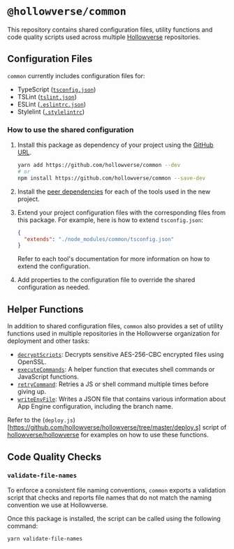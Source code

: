 `@hollowverse/common`
=================================================================

This repository contains shared configuration files, utility functions and code quality scripts used across multiple [Hollowverse](https://github.com/hollowverse) repositories.

## Configuration Files
`common` currently includes configuration files for:

* TypeScript ([`tsconfig.json`](./tsconfig.json))
* TSLint ([`tslint.json`](./tslint.json))
* ESLint ([`.eslintrc.json`](./.eslintrc.json))
* Stylelint ([`.stylelintrc`](./.stylelintrc))

### How to use the shared configuration

1. Install this package as dependency of your project using the [GitHub URL](https://github.com/hollowverse/common).
     
     ```bash
     yarn add https://github.com/hollowverse/common --dev
     # or
     npm install https://github.com/hollowverse/common --save-dev
     ```
2. Install the [peer dependencies](./package.json#L7) for each of the tools used in the new project.
3. Extend your project configuration files with the corresponding files from this package. For example, here is how to extend `tsconfig.json`:
    
    ```json
    {
      "extends": "./node_modules/common/tsconfig.json"
    }
    ```
   Refer to each tool's documentation for more information on how to extend the configuration.
4. Add properties to the configuration file to override the shared configuration as needed.

## Helper Functions
In addition to shared configuration files, `common` also provides a set of utility functions used in multiple repositories in the Hollowverse organization for deployment and other tasks:

* [`decryptScripts`](./helpers/decryptScripts.js): Decrypts sensitive AES-256-CBC encrypted files using OpenSSL.
* [`executeCommands`](./helpers/executeCommands.js): A helper function that executes shell commands or JavaScript functions.
* [`retryCommand`](./helpers/retryCommand.js): Retries a JS or shell command multiple times before giving up.
* [`writeEnvFile`](./helpers/writeEnvFile.js): Writes a JSON file that contains various information about App Engine configuration, including the branch name.

Refer to the (`deploy.js`)[https://github.com/hollowverse/hollowverse/tree/master/deploy.s] script of [hollowverse/hollowverse](https://github.com/hollowverse/hollowverse) for examples on how to use these functions.

## Code Quality Checks

### `validate-file-names`
To enforce a consistent file naming conventions, `common` exports a validation script that checks and reports file names that do not match the naming convention we use at Hollowverse.

Once this package is installed, the script can be called using the following command:

```
yarn validate-file-names
```
